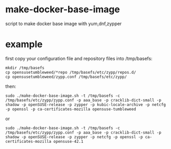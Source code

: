 # make-docker-base-image
script to make docker base image with yum,dnf,zypper

# example
first copy your configuration file and repository files into /tmp/basefs:
```
mkdir /tmp/basefs
cp opensusetumbleweed/*repo /tmp/basefs/etc/zypp/repos.d/
cp opensusetumbleweed/zypp.conf /tmp/basefs/etc/zypp/
```
then:
```
sudo ./make-docker-base-image.sh -t /tmp/basefs -c /tmp/basefs/etc/zypp/zypp.conf -p aaa_base -p cracklib-dict-small -p shadow -p openSUSE-release -p zypper -p kubic-locale-archive -p netcfg -p openssl -p ca-certificates-mozilla opensuse-tumbleweed
```
or
```
sudo ./make-docker-base-image.sh -t /tmp/basefs -c /tmp/basefs/etc/zypp/zypp.conf -p aaa_base -p cracklib-dict-small -p shadow -p openSUSE-release -p zypper -p netcfg -p openssl -p ca-certificates-mozilla opensuse-42.1
```
